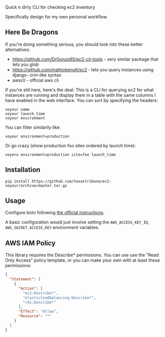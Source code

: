 Quick n dirty CLI for checking ec2 inventory

Specifically design for my own personal workflow.

## Here Be Dragons

If you're doing something serious, you should look into these better
alternatives:

* https://github.com/DrGonzo65/ec2-cli-tools - very similar package that lets
  you glob
* https://github.com/mattrobenolt/ec2 - lets you query instances using django-
  orm-like syntax
* awscli - official aws cli


If you're still here, here's the deal: This is a CLI for querying ec2 for what
instances are running and display them in a table with the same columns I have
enabled in the web interface. You can sort by specifying the headers:

    voyeur name
    voyeur launch_time
    voyeur environment

You can filter similarily like:

    voyeur environment=production

Or go crazy (show production foo sites ordered by launch time):

    voyeru environment=production site=foo launch_time

## Installation

    pip install https://github.com/texastribune/ec2-voyeur/archive/master.tar.gz

## Usage

Configure boto following [the official instructions](http://boto.readthedocs.org/en/latest/boto_config_tut.html).

A basic configuration would just involve setting the `AWS_ACCESS_KEY_ID`,
`AWS_SECRET_ACCESS_KEY` environment variables.


## AWS IAM Policy

This library requires the Describe* permissions. You can use use the "Read Only
Access" policy template, or you can make your own with at least these
permissions:

```json
{
  "Statement": [
    {
      "Action": [
        "ec2:Describe*",
        "elasticloadbalancing:Describe*",
        "rds:Describe*"
      ],
      "Effect": "Allow",
      "Resource": "*"
    }
  ]
}
```

